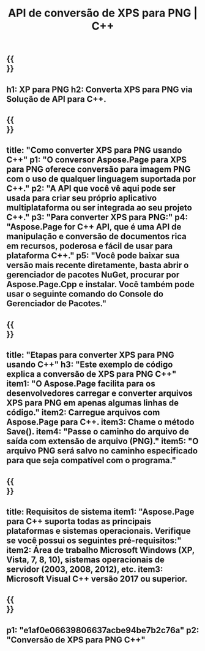 ﻿---
translation: true
template: /_templates/_conversion-child-cpp.md
title: API de conversão de XPS para PNG | C++
url: /cpp/conversion/xps-to-png/
description: Conversão de PS para PNG fornecida por Aspose.Page para solução de API C++. Funciona em C++ Runtime Environment para Windows de 32 bits, Windows de 64 bits e Linux de 64 bits.
informat: XPS
outformat: PNG
otherformats: EPS PS
---

{{<section banner>}}
---
h1: XP para PNG
h2: Converta XPS para PNG via Solução de API para C++.
---

{{<section overview>}}
---
title: "Como converter XPS para PNG usando C++"
p1: "O conversor Aspose.Page para XPS para PNG oferece conversão para imagem PNG com o uso de qualquer linguagem suportada por C++."
p2: "A API que você vê aqui pode ser usada para criar seu próprio aplicativo multiplataforma ou ser integrada ao seu projeto C++."
p3: "Para converter XPS para PNG:"
p4: "Aspose.Page for C++ API, que é uma API de manipulação e conversão de documentos rica em recursos, poderosa e fácil de usar para plataforma C++."
p5: "Você pode baixar sua versão mais recente diretamente, basta abrir o gerenciador de pacotes NuGet, procurar por Aspose.Page.Cpp e instalar. Você também pode usar o seguinte comando do Console do Gerenciador de Pacotes."
---

{{<section feature1>}}
---
title: "Etapas para converter XPS para PNG usando C++"
h3: "Este exemplo de código explica a conversão de XPS para PNG C++"
item1: "O Aspose.Page facilita para os desenvolvedores carregar e converter arquivos XPS para PNG em apenas algumas linhas de código."
item2: Carregue arquivos com Aspose.Page para C++.
item3: Chame o método Save().
item4: "Passe o caminho do arquivo de saída com extensão de arquivo (PNG)."
item5: "O arquivo PNG será salvo no caminho especificado para que seja compatível com o programa."
---

{{<section feature2>}}
---
title: Requisitos de sistema
item1: "Aspose.Page para C++ suporta todas as principais plataformas e sistemas operacionais. Verifique se você possui os seguintes pré-requisitos:"
item2: Área de trabalho Microsoft Windows (XP, Vista, 7, 8, 10), sistemas operacionais de servidor (2003, 2008, 2012), etc.
item3: Microsoft Visual C++ versão 2017 ou superior.
---

{{<section gist>}}
---
p1: "e1af0e06639806637acbe94be7b2c76a"
p2: "Conversão de XPS para PNG C++"
---
